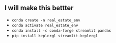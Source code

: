 ## I will make this bettter

- `conda create -n real_estate_env`
- `conda activate real_estate_env`
- `conda install -c conda-forge streamlit pandas`
- `pip install keplergl streamlit-keplergl`

